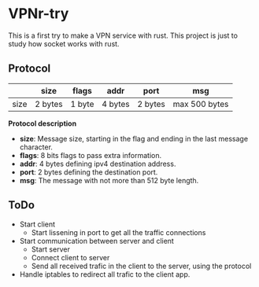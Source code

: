 # VPNr-try

This is a first try to make a VPN service with rust. This project is just to study how socket works with rust.

## Protocol

||size|flags|addr|port|msg|
|---|---|---|---|---|---|
|size|2 bytes|1 byte|4 bytes|2 bytes|max 500 bytes|

**Protocol description**

- **size**: Message size, starting in the flag and ending in the last message character.
- **flags**: 8 bits flags to pass extra information.
- **addr**: 4 bytes defining ipv4 destination address.
- **port**: 2 bytes defining the destination port.
- **msg**: The message with not more than 512 byte length.

## ToDo

- Start client
    - Start lissening in port to get all the traffic connections
- Start communication between server and client
    - Start server
    - Connect client to server
    - Send all received trafic in the client to the server, using the protocol
- Handle iptables to redirect all trafic to the client app.

